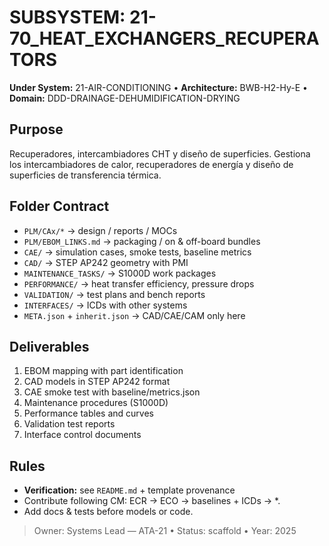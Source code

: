 # SUBSYSTEM: 21-70_HEAT_EXCHANGERS_RECUPERATORS

**Under System:** 21-AIR-CONDITIONING • **Architecture:** BWB-H2-Hy-E • **Domain:** DDD-DRAINAGE-DEHUMIDIFICATION-DRYING

## Purpose

Recuperadores, intercambiadores CHT y diseño de superficies. Gestiona los intercambiadores de calor, recuperadores de energía y diseño de superficies de transferencia térmica.

## Folder Contract

- `PLM/CAx/*` → design / reports / MOCs
- `PLM/EBOM_LINKS.md` → packaging / on & off-board bundles
- `CAE/` → simulation cases, smoke tests, baseline metrics
- `CAD/` → STEP AP242 geometry with PMI
- `MAINTENANCE_TASKS/` → S1000D work packages
- `PERFORMANCE/` → heat transfer efficiency, pressure drops
- `VALIDATION/` → test plans and bench reports
- `INTERFACES/` → ICDs with other systems
- `META.json` + `inherit.json` → CAD/CAE/CAM only here

## Deliverables

1. EBOM mapping with part identification
2. CAD models in STEP AP242 format
3. CAE smoke test with baseline/metrics.json
4. Maintenance procedures (S1000D)
5. Performance tables and curves
6. Validation test reports
7. Interface control documents

## Rules

- **Verification:** see `README.md` + template provenance
- Contribute following CM: ECR → ECO → baselines + ICDs → *.
- Add docs & tests before models or code.

> Owner: Systems Lead — ATA-21 • Status: scaffold • Year: 2025
